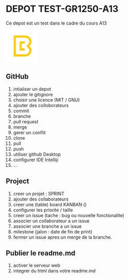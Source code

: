 # DEPOT TEST-GR1250-A13
Ce depot est un test dans le cadre du cours A13

<img src="logo.png" alt="logo de l'institution" width="100px">

## GitHub
1. intialiser un depot
2. ajouter le gitignore
3. choisir une licence (MIT / GNU)
4. ajouter des colloborateurs
5. commit
6. branche
7. pull request
8. merge 
9. gerer un conflit
10. clone
11. pull
12. push
13. utiliser github Desktop
14. configurer IDE Intelliji
15. ...

## Project
1. creer un projet : SPRINT
2. ajouter des collaborateurs
3. creer une (table) board KANBAN ()
4. configurer les priorite / taille
5. creer un issue (tache : bug ou nouvelle fonctionalite) 
6. associer un collaborateur a un issue
7. associer une branche a un issue
8. milestone (jalon : date de fin de print)
9. fermer un issue apres un merge de la branche.

## Publier le readme.md
1. activer le serveur web
2. integrer du html dans votre readme.md
